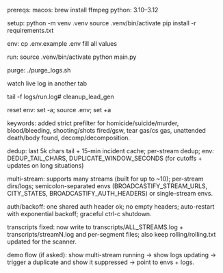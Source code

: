 prereqs:
  macos:  brew install ffmpeg
  python: 3.10–3.12

setup:
  python -m venv .venv
  source .venv/bin/activate
  pip install -r requirements.txt
  
env:
  cp .env.example .env
  fill all values

run:
  source .venv/bin/activate
  python main.py

purge:
  ./purge_logs.sh


watch live log in another tab

tail -f logs/run.log# cleanup_lead_gen

reset env:
  set -a; source .env; set +a  


keywords: added strict prefilter for homicide/suicide/murder, blood/bleeding, shooting/shots fired/gsw, tear gas/cs gas, unattended death/body found, decomp/decomposition.

dedup: last 5k chars tail + 15-min incident cache; per-stream dedup; env: DEDUP_TAIL_CHARS, DUPLICATE_WINDOW_SECONDS (for cutoffs + updates on long situations)

multi-stream: supports many streams (built for up to ~10); per-stream dirs/logs; semicolon-separated envs (BROADCASTIFY_STREAM_URLS, CITY_STATES, BROADCASTIFY_AUTH_HEADERS) or single-stream envs.

auth/backoff: one shared auth header ok; no empty headers; auto-restart with exponential backoff; graceful ctrl-c shutdown.

transcripts fixed: now write to transcripts/ALL_STREAMS.log + transcripts/streamN.log and per-segment files; also keep rolling/rolling.txt updated for the scanner.

demo flow (if asked): show multi-stream running → show logs updating → trigger a duplicate and show it suppressed → point to envs + logs.